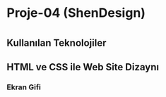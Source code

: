 <h1>Proje-04 (ShenDesign)<h1>

<h2>Kullanılan Teknolojiler<h2>

HTML ve CSS ile Web Site Dizaynı

<h3>Ekran Gifi<h3>